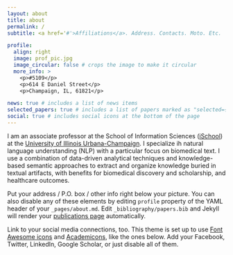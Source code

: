 ```yaml
---
layout: about
title: about
permalink: /
subtitle: <a href='#'>Affiliations</a>. Address. Contacts. Moto. Etc.

profile:
  align: right
  image: prof_pic.jpg
  image_circular: false # crops the image to make it circular
  more_info: >
    <p>#5109</p>
    <p>614 E Daniel Street</p>
    <p>Champaign, IL, 61821</p>

news: true # includes a list of news items
selected_papers: true # includes a list of papers marked as "selected={true}"
social: true # includes social icons at the bottom of the page
---
```


I am an associate professor at the School of Information Sciences ([iSchool](https://ischool.illinois.edu/)) at the [University of Illinois Urbana-Champaign](https://illinois.edu/). I specialize ih natural language understanding (NLP) with a particular focus on biomedical text. I use a combination of data-driven analytical techniques and knowledge-based semantic approaches to extract and organize knowledge buried in textual artifacts, with benefits for biomedical discovery and scholarship, and healthcare outcomes.

Put your address / P.O. box / other info right below your picture. You can also disable any of these elements by editing `profile` property of the YAML header of your `_pages/about.md`. Edit `_bibliography/papers.bib` and Jekyll will render your [publications page](/al-folio/publications/) automatically.

Link to your social media connections, too. This theme is set up to use [Font Awesome icons](https://fontawesome.com/) and [Academicons](https://jpswalsh.github.io/academicons/), like the ones below. Add your Facebook, Twitter, LinkedIn, Google Scholar, or just disable all of them.
